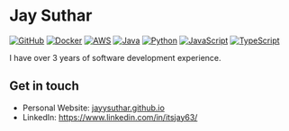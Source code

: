 # Jay Suthar

[![GitHub](https://img.shields.io/badge/-GitHub-000?style=flat&logo=github)](https://www.github.com/suzel)
[![Docker](https://img.shields.io/badge/-Docker-000?style=flat&logo=docker)](https://hub.docker.com/u/suzel)
[![AWS](https://img.shields.io/badge/-AWS-000?&logoColor=F90&logo=Amazon-AWS)](https://aws.amazon.com)
[![Java](https://img.shields.io/badge/-Java-000?style=flat&logoColor=ed8b00&logo=openjdk)](https://www.openjdk.org)
[![Python](https://img.shields.io/badge/-Python-000?style=flat&logoColor=ffd343&logo=python)](https://www.python.org)
[![JavaScript](https://img.shields.io/badge/-JavaScript-000?style=flat&logo=javascript)](https://en.wikipedia.org/wiki/JavaScript)
[![TypeScript](https://img.shields.io/badge/-TypeScript-000?style=flat&logo=typescript)](https://www.typescriptlang.org)

I have over 3 years of software development experience.

## Get in touch
- Personal Website: [jayysuthar.github.io](https://jayysuthar.github.io/)
- LinkedIn: https://www.linkedin.com/in/itsjay63/
